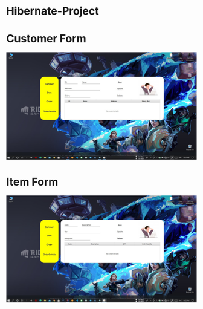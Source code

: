 # Hibernate-Project

# Customer Form
![image](https://github.com/Mindula-Dilthushan/Hibernate-Project/blob/master/demo/img/customerForm.jpg)

# Item Form
![image](https://github.com/Mindula-Dilthushan/Hibernate-Project/blob/master/demo/img/itemForm.jpg)